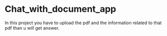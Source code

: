 # Chat_with_document_app
In this project you have to upload the pdf and the information related to that pdf than u will get answer.
